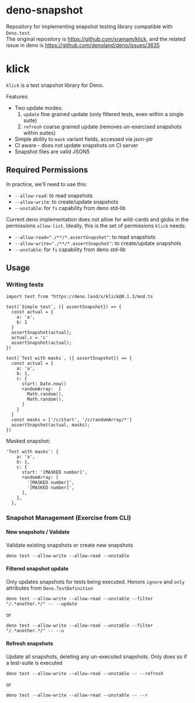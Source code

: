# deno-snapshot
Repository for implementing snapshot testing library compatible with `Deno.test`.  
The original repository is https://github.com/sramam/klick, and the related issue in deno is https://github.com/denoland/deno/issues/3635

# klick

`klick` is a test snapshot library for Deno.

Features:

- Two update modes:
  1. `update` fine grained update (only filtered tests, even within a single
     suite)
  2. `refresh` coarse grained update (removes un-exercised snapshots within
     suites)
- Simple ability to `mask` variant fields, accessed via json-ptr
- CI aware - does not update snapshots on CI server
- Snapshot files are valid JSON5

## Required Permissions

In practice, we'll need to use this:

- `--allow-read`: to read snapshots
- `--allow-write`: to create/update snapshots
- `--unstable`: for `fs` capability from deno std-lib

Current deno implementation does not allow for wild-cards and globs in the
permissions `allow-list`. Ideally, this is the set of permissions `klick` needs:

- `--allow-read="./**/*.assertSnapshot"`: to read snapshots
- `--allow-write="./**/*.assertSnapshot"`: to create/update snapshots
- `--unstable`: for `fs` capability from deno std-lib

## Usage

### Writing tests

```
import test from "https://deno.land/x/klick@0.1.3/mod.ts

test(`Simple test`, ({ assertSnapshot}) => {
  const actual = {
    a: 'a',
    b: 1
  }
  assertSnapshot(actual);
  actual.c = 'c'
  assertSnapshot(actual);
})

test(`Test with masks`, ({ assertSnapshot}) => {
  const actual = {
    a: 'a',
    b: 1,
    c: {
      start: Date.now()
      randomArray:  [
        Math.random(),
        Math.random(),
      ]
    }
  }
  const masks = ['/c/start', '/c/randomArray/*']
  assertSnapshot(actual, masks);
})
```

Masked snapshot:

```
'Test with masks': {
    a: 'a',
    b: 1,
    c: {
      start: '[MASKED number]',
      randomArray: [
        '[MASKED number]',
        '[MASKED number]',
      ],
    },
  },
```

### Snapshot Management (Exercise from CLI)

#### New snapshots / Validate

Validate existing snapshots or create new snapshots

```
deno test --allow-write --allow-read --unstable
```

#### Filtered snapshot update

Only updates snapshots for tests being executed. Honors `ignore` and `only`
attributes from `Deno.TestDefinition`

```
deno test --allow-write --allow-read --unstable --filter "/.*another.*/" -- --update
```

or

```
deno test --allow-write --allow-read --unstable --filter "/.*another.*/" -- --u
```

#### Refresh snapshots

Update all snapshots, deleting any un-executed snapshots. Only does so if a
test-suite is executed

```
deno test --allow-write --allow-read --unstable -- --refresh
```

or

```
deno test --allow-write --allow-read --unstable -- --r
```
